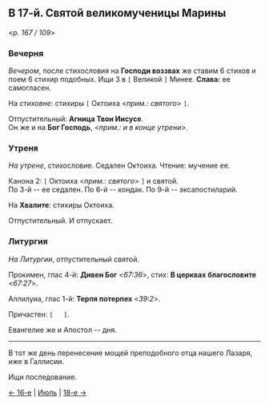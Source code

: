 
## В 17-й. Святой великомученицы Марины

<*p. 167 / 109*>

### Вечерня

*Вечером*, после стихословия на **Господи воззвах** же ставим 6 стихов и поем 6 стихир подобных. 
Ищи 3 в `[` Великой `]` Минее.  **Слава:** ее самогласен.  

На *стиховне*: стихиры `[` Октоиха <*прим.: святого*> `]`.     

Отпустительный: **Агница Твои Иисусе**.  
Он же и на **Бог Господь**, <*прим.: и в конце утрени*>.

### Утреня

*На утрене*, стихословие. Седален Октоиха. Чтение: мучение ее.    

Канона 2: `[` Октоиха <*прим.: святого*> `]` и святой.  
По 3-й -- ее седален. 
По 6-й -- кондак. 
По 9-й -- эксапостиларий. 

На **Хвалите**: стихиры Октоиха.    

Отпустительный. И отпускает. 

### Литургия

*На Литургии*, отпустительный святой.   

Прокимен, глас 4-й: **Дивен Бог** <*67:36*>, стих: **В церквах благословите** <*67:27*>. 

Аллилуиа, глас 1-й: **Терпя потерпех** <*39:2*>.
 
Причастен: `[   ]`.

Евангелие же и Апостол -- дня.   
 
---

В тот же день перенесение мощей преподобного отца нашего Лазаря, иже в Галлисии. 

Ищи последование. 
 
[← 16-е](07_16_MES.ru.md) | [Июль](README.md#17-й) | [18-е →](07_18_MES.ru.md)

